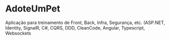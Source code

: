 # AdoteUmPet

Aplicação para treinamento de Front, Back, Infra, Segurança, etc. (ASP.NET, Identity, SignalR, C#, CQRS, DDD, CleanCode, Angular, Typescript, Websockets
